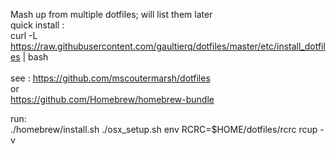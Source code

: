 Mash up from multiple dotfiles; will list them later
<br>
quick install :
<br>
curl -L https://raw.githubusercontent.com/gaultierq/dotfiles/master/etc/install_dotfiles | bash
<br><br>
see :
https://github.com/mscoutermarsh/dotfiles
<br> or <br>
https://github.com/Homebrew/homebrew-bundle

run: <br>
./homebrew/install.sh
./osx_setup.sh
env RCRC=$HOME/dotfiles/rcrc rcup -v
